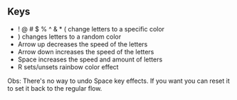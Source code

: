 ## Keys
- ! @ # $ % ^ & * ( change letters to a specific color
- ) changes letters to a random color
- Arrow up decreases the speed of the letters
- Arrow down increases the speed of the letters
- Space increases the speed and amount of letters
- R sets/unsets rainbow color effect

Obs: There's no way to undo Space key effects. If you want you can reset it to set it back to the regular flow.